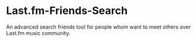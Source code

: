 # Last.fm-Friends-Search
An advanced search friends tool for people whom want to meet others over Last.fm music community.
